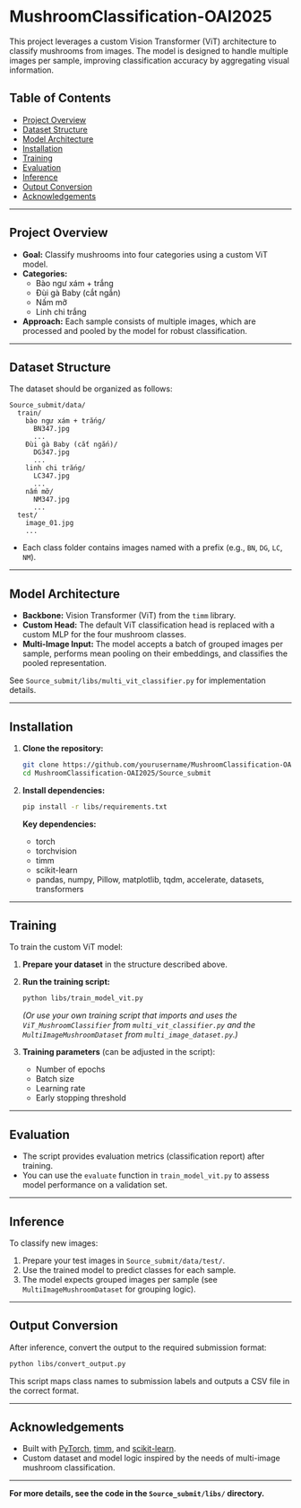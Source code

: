 # MushroomClassification-OAI2025

This project leverages a custom Vision Transformer (ViT) architecture to classify mushrooms from images. The model is designed to handle multiple images per sample, improving classification accuracy by aggregating visual information.

## Table of Contents

- [Project Overview](#project-overview)
- [Dataset Structure](#dataset-structure)
- [Model Architecture](#model-architecture)
- [Installation](#installation)
- [Training](#training)
- [Evaluation](#evaluation)
- [Inference](#inference)
- [Output Conversion](#output-conversion)
- [Acknowledgements](#acknowledgements)

---

## Project Overview

- **Goal:** Classify mushrooms into four categories using a custom ViT model.
- **Categories:**
  - Bào ngư xám + trắng
  - Đùi gà Baby (cắt ngắn)
  - Nấm mỡ
  - Linh chi trắng
- **Approach:** Each sample consists of multiple images, which are processed and pooled by the model for robust classification.

---

## Dataset Structure

The dataset should be organized as follows:

```
Source_submit/data/
  train/
    bào ngư xám + trắng/
      BN347.jpg
      ...
    Đùi gà Baby (cắt ngắn)/
      DG347.jpg
      ...
    linh chi trắng/
      LC347.jpg
      ...
    nấm mỡ/
      NM347.jpg
      ...
  test/
    image_01.jpg
    ...
```

- Each class folder contains images named with a prefix (e.g., `BN`, `DG`, `LC`, `NM`).

---

## Model Architecture

- **Backbone:** Vision Transformer (ViT) from the `timm` library.
- **Custom Head:** The default ViT classification head is replaced with a custom MLP for the four mushroom classes.
- **Multi-Image Input:** The model accepts a batch of grouped images per sample, performs mean pooling on their embeddings, and classifies the pooled representation.

See `Source_submit/libs/multi_vit_classifier.py` for implementation details.

---

## Installation

1. **Clone the repository:**
   ```bash
   git clone https://github.com/yourusername/MushroomClassification-OAI2025.git
   cd MushroomClassification-OAI2025/Source_submit
   ```

2. **Install dependencies:**
   ```bash
   pip install -r libs/requirements.txt
   ```

   **Key dependencies:**
   - torch
   - torchvision
   - timm
   - scikit-learn
   - pandas, numpy, Pillow, matplotlib, tqdm, accelerate, datasets, transformers

---

## Training

To train the custom ViT model:

1. **Prepare your dataset** in the structure described above.

2. **Run the training script:**
   ```bash
   python libs/train_model_vit.py
   ```
   *(Or use your own training script that imports and uses the `ViT_MushroomClassifier` from `multi_vit_classifier.py` and the `MultiImageMushroomDataset` from `multi_image_dataset.py`.)*

3. **Training parameters** (can be adjusted in the script):
   - Number of epochs
   - Batch size
   - Learning rate
   - Early stopping threshold

---

## Evaluation

- The script provides evaluation metrics (classification report) after training.
- You can use the `evaluate` function in `train_model_vit.py` to assess model performance on a validation set.

---

## Inference

To classify new images:

1. Prepare your test images in `Source_submit/data/test/`.
2. Use the trained model to predict classes for each sample.
3. The model expects grouped images per sample (see `MultiImageMushroomDataset` for grouping logic).

---

## Output Conversion

After inference, convert the output to the required submission format:

```bash
python libs/convert_output.py
```

This script maps class names to submission labels and outputs a CSV file in the correct format.

---

## Acknowledgements

- Built with [PyTorch](https://pytorch.org/), [timm](https://github.com/huggingface/pytorch-image-models), and [scikit-learn](https://scikit-learn.org/).
- Custom dataset and model logic inspired by the needs of multi-image mushroom classification.

---

**For more details, see the code in the `Source_submit/libs/` directory.**

